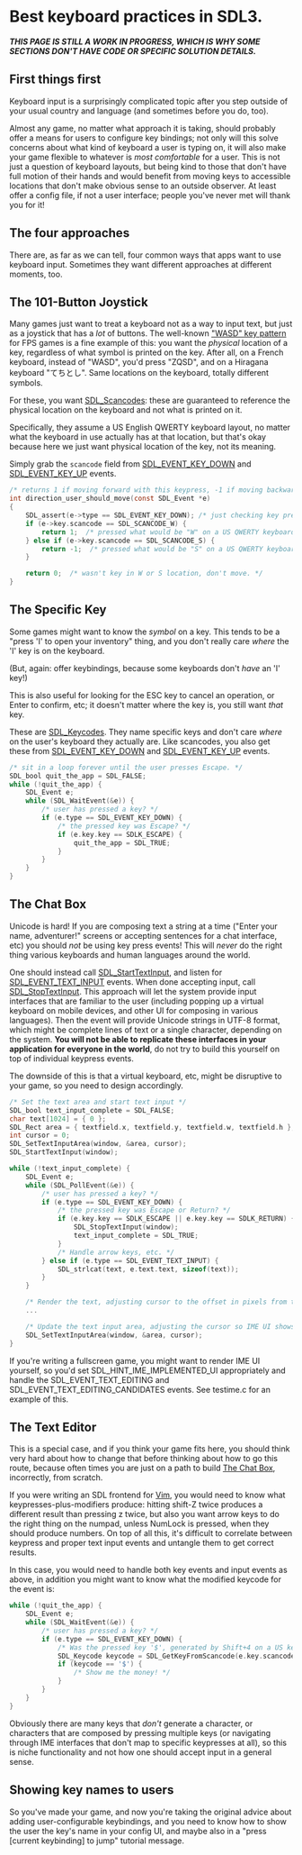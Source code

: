 # Best keyboard practices in SDL3.

***THIS PAGE IS STILL A WORK IN PROGRESS, WHICH IS WHY SOME SECTIONS DON'T HAVE CODE OR SPECIFIC SOLUTION DETAILS.***

## First things first

Keyboard input is a surprisingly complicated topic after you step outside of your usual country and language (and sometimes before you do, too).

Almost any game, no matter what approach it is taking, should probably offer a means for users to configure key bindings; not only will this solve concerns about what kind of keyboard a user is typing on, it will also make your game flexible to whatever is _most comfortable_ for a user. This is not just a question of keyboard layouts, but being kind to those that don't have full motion of their hands and would benefit from moving keys to accessible locations that don't make obvious sense to an outside observer. At least offer a config file, if not a user interface; people you've never met will thank you for it!


## The four approaches

There are, as far as we can tell, four common ways that apps want to use keyboard input. Sometimes they want different approaches at different moments, too.


## The 101-Button Joystick

Many games just want to treat a keyboard not as a way to input text, but just as a joystick that has a _lot_ of buttons. The well-known ["WASD" key pattern](https://en.wikipedia.org/wiki/WASD_keys) for FPS games is a fine example of this: you want the _physical_ location of a key, regardless of what symbol is printed on the key. After all, on a French keyboard, instead of "WASD", you'd press "ZQSD", and on a Hiragana keyboard "てちとし". Same locations on the keyboard, totally different symbols.

For these, you want [SDL_Scancodes](SDL_Scancode): these are guaranteed to reference the physical location on the keyboard and not what is printed on it.

Specifically, they assume a US English QWERTY keyboard layout, no matter what the keyboard in use actually has at that location, but that's okay because here we just want physical location of the key, not its meaning.

Simply grab the `scancode` field from [SDL_EVENT_KEY_DOWN](SDL_EVENT_KEY_DOWN) and [SDL_EVENT_KEY_UP](SDL_EVENT_KEY_UP) events.

```c
/* returns 1 if moving forward with this keypress, -1 if moving backward, 0 if not moving. */
int direction_user_should_move(const SDL_Event *e)
{
    SDL_assert(e->type == SDL_EVENT_KEY_DOWN); /* just checking key presses here... */
    if (e->key.scancode == SDL_SCANCODE_W) {
        return 1;  /* pressed what would be "W" on a US QWERTY keyboard. Move forward! */
    } else if (e->key.scancode == SDL_SCANCODE_S) {
        return -1;  /* pressed what would be "S" on a US QWERTY keyboard. Move backward! */
    }

    return 0;  /* wasn't key in W or S location, don't move. */
}
```


## The Specific Key

Some games might want to know the _symbol_ on a key. This tends to be a "press 'I' to open your inventory" thing, and you don't really care _where_ the 'I' key is on the keyboard.

(But, again: offer keybindings, because some keyboards don't _have_ an 'I' key!)

This is also useful for looking for the ESC key to cancel an operation, or Enter to confirm, etc; it doesn't matter where the key is, you still want _that_ key.

These are [SDL_Keycodes](SDL_Keycode). They name specific keys and don't care _where_ on the user's keyboard they actually are. Like scancodes, you also get these from [SDL_EVENT_KEY_DOWN](SDL_EVENT_KEY_DOWN) and [SDL_EVENT_KEY_UP](SDL_EVENT_KEY_UP) events.


```c
/* sit in a loop forever until the user presses Escape. */
SDL_bool quit_the_app = SDL_FALSE;
while (!quit_the_app) {
    SDL_Event e;
    while (SDL_WaitEvent(&e)) {
        /* user has pressed a key? */
        if (e.type == SDL_EVENT_KEY_DOWN) {
            /* the pressed key was Escape? */
            if (e.key.key == SDLK_ESCAPE) {
                quit_the_app = SDL_TRUE;
            }
        }
    }
}
```


## The Chat Box

Unicode is hard! If you are composing text a string at a time ("Enter your name, adventurer!" screens or accepting sentences for a chat interface, etc) you should _not_ be using key press events! This will _never_ do the right thing various keyboards and human languages around the world.

One should instead call [SDL_StartTextInput](SDL_StartTextInput), and listen for [SDL_EVENT_TEXT_INPUT](SDL_EVENT_TEXT_INPUT) events. When done accepting input, call [SDL_StopTextInput](SDL_StopTextInput). This approach will let the system provide input interfaces that are familiar to the user (including popping up a virtual keyboard on mobile devices, and other UI for composing in various languages). Then the event will provide Unicode strings in UTF-8 format, which might be complete lines of text or a single character, depending on the system. **You will not be able to replicate these interfaces in your application for everyone in the world**, do not try to build this yourself on top of individual keypress events.

The downside of this is that a virtual keyboard, etc, might be disruptive to your game, so you need to design accordingly.

```c
/* Set the text area and start text input */
SDL_bool text_input_complete = SDL_FALSE;
char text[1024] = { 0 };
SDL_Rect area = { textfield.x, textfield.y, textfield.w, textfield.h };
int cursor = 0;
SDL_SetTextInputArea(window, &area, cursor);
SDL_StartTextInput(window);

while (!text_input_complete) {
    SDL_Event e;
    while (SDL_PollEvent(&e)) {
        /* user has pressed a key? */
        if (e.type == SDL_EVENT_KEY_DOWN) {
            /* the pressed key was Escape or Return? */
            if (e.key.key == SDLK_ESCAPE || e.key.key == SDLK_RETURN) {
                SDL_StopTextInput(window);
                text_input_complete = SDL_TRUE;
            }
            /* Handle arrow keys, etc. */
        } else if (e.type == SDL_EVENT_TEXT_INPUT) {
            SDL_strlcat(text, e.text.text, sizeof(text));
        }
    }

    /* Render the text, adjusting cursor to the offset in pixels from the left edge of the textfield */
    ...

    /* Update the text input area, adjusting the cursor so IME UI shows up at the correct location. */
    SDL_SetTextInputArea(window, &area, cursor);
}
```

If you're writing a fullscreen game, you might want to render IME UI yourself, so you'd set SDL_HINT_IME_IMPLEMENTED_UI appropriately and handle the SDL_EVENT_TEXT_EDITING and SDL_EVENT_TEXT_EDITING_CANDIDATES events. See testime.c for an example of this.

## The Text Editor

This is a special case, and if you think your game fits here, you should think very hard about how to change that before thinking about how to go this route, because often times you are just on a path to build [The Chat Box](#the-chat-box), incorrectly, from scratch.

If you were writing an SDL frontend for [Vim](https://www.vim.org/), you would need to know what keypresses-plus-modifiers produce: hitting shift-Z twice produces a different result than pressing z twice, but also you want arrow keys to do the right thing on the numpad, unless NumLock is pressed, when they should produce numbers. On top of all this, it's difficult to correlate between keypress and proper text input events and untangle them to get correct results.

In this case, you would need to handle both key events and input events as above, in addition you might want to know what the modified keycode for the event is:

```c
while (!quit_the_app) {
    SDL_Event e;
    while (SDL_WaitEvent(&e)) {
        /* user has pressed a key? */
        if (e.type == SDL_EVENT_KEY_DOWN) {
            /* Was the pressed key '$', generated by Shift+4 on a US keyboard and the '$' key on the French keyboard? */
            SDL_Keycode keycode = SDL_GetKeyFromScancode(e.key.scancode, e.key.mod);
            if (keycode == '$') {
                /* Show me the money! */
            }
        }
    }
}
```

Obviously there are many keys that _don't_ generate a character, or characters that are composed by pressing multiple keys (or navigating through IME interfaces that don't map to specific keypresses at all), so this is niche functionality and not how one should accept input in a general sense.


## Showing key names to users

So you've made your game, and now you're taking the original advice about adding user-configurable keybindings, and you need to know how to show the user the key's name in your config UI, and maybe also in a "press [current keybinding] to jump" tutorial message.
